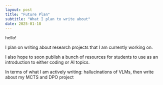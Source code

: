 ```yaml
---
layout: post
title: "Future Plan"
subtitle: "What I plan to write about"
date: 2025-01-18
---
```


hello!

I plan on writing about research projects that I am currently working on.

I also hope to soon publish a bunch of resources for students to use as an introduction
to either coding or AI topics.

In terms of what I am actively writing: hallucinations of VLMs, then write about my MCTS and DPO project



